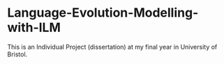 # Language-Evolution-Modelling-with-ILM
This is an Individual Project (dissertation) at my final year in University of Bristol.
